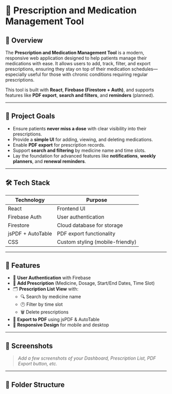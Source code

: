 # 💊 Prescription and Medication Management Tool

## 📌 Overview

The **Prescription and Medication Management Tool** is a modern, responsive web application designed to help patients manage their medications with ease. It allows users to add, track, filter, and export prescriptions, ensuring they stay on top of their medication schedules—especially useful for those with chronic conditions requiring regular prescriptions.

This tool is built with **React**, **Firebase (Firestore + Auth)**, and supports features like **PDF export**, **search and filters**, and **reminders** (planned).

---

## 🎯 Project Goals

- Ensure patients **never miss a dose** with clear visibility into their prescriptions.
- Provide a **simple UI** for adding, viewing, and deleting medications.
- Enable **PDF export** for prescription records.
- Support **search and filtering** by medicine name and time slots.
- Lay the foundation for advanced features like **notifications**, **weekly planners**, and **renewal reminders**.

---

## 🛠 Tech Stack

| Technology    | Purpose                      |
|---------------|------------------------------|
| React         | Frontend UI                  |
| Firebase Auth | User authentication          |
| Firestore     | Cloud database for storage   |
| jsPDF + AutoTable | PDF export functionality  |
| CSS           | Custom styling (mobile-friendly) |

---

## 🚀 Features

- 🔐 **User Authentication** with Firebase
- 💊 **Add Prescription** (Medicine, Dosage, Start/End Dates, Time Slot)
- 🗂️ **Prescription List View** with:
  - 🔍 Search by medicine name
  - 🕐 Filter by time slot
  - 🗑️ Delete prescriptions
- 📄 **Export to PDF** using jsPDF & AutoTable
- 📱 **Responsive Design** for mobile and desktop

---

## 📸 Screenshots

> _Add a few screenshots of your Dashboard, Prescription List, PDF Export button, etc._

---

## 📂 Folder Structure

